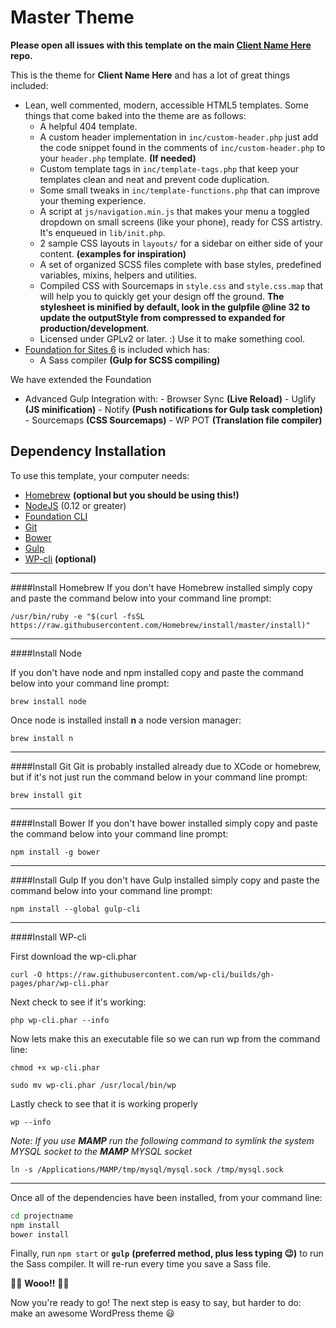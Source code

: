 # Master Theme

**Please open all issues with this template on the main [Client Name Here](https://github.com/bravenewmedia/new-repo-name-here/issues) repo.**

This is the theme for **Client Name Here** and has a lot of great things included:

- Lean, well commented, modern, accessible HTML5 templates. Some things that come baked into the theme are as follows:
	- A helpful 404 template.
	- A custom header implementation in `inc/custom-header.php` just add the code snippet found in the comments of `inc/custom-header.php` to your `header.php` template. **(If needed)**
	- Custom template tags in `inc/template-tags.php` that keep your templates clean and neat and prevent code duplication.
	- Some small tweaks in `inc/template-functions.php` that can improve your theming experience.
	- A script at `js/navigation.min.js` that makes your menu a toggled dropdown on small screens (like your phone), ready for CSS artistry. It's enqueued in `lib/init.php`.
	- 2 sample CSS layouts in `layouts/` for a sidebar on either side of your content. **(examples for inspiration)**
	- A set of organized SCSS files complete with base styles, predefined variables, mixins, helpers and utilities.
	- Compiled CSS with Sourcemaps in `style.css` and `style.css.map` that will help you to quickly get your design off the ground. **The stylesheet is minified by default, look in the gulpfile @line 32 to update the outputStyle from compressed to expanded for production/development**.
	- Licensed under GPLv2 or later. :) Use it to make something cool.
-  [Foundation for Sites 6](http://foundation.zurb.com/sites) is included which has:
	- A Sass compiler **(Gulp for SCSS compiling)**

We have extended the Foundation
- Advanced Gulp Integration with:
		- Browser Sync **(Live Reload)**
		- Uglify **(JS minification)**
		- Notify **(Push notifications for Gulp task completion)**
		- Sourcemaps **(CSS Sourcemaps)**
		- WP POT **(Translation file compiler)**

## Dependency Installation

To use this template, your computer needs:

- [Homebrew](http://brew.sh/) **(optional but you should be using this!)**
- [NodeJS](https://nodejs.org/en/) (0.12 or greater)
- [Foundation CLI](https://foundation.zurb.com/sites/docs/installation.html#command-line-tool)
- [Git](https://git-scm.com/)
- [Bower](https://bower.io/)
- [Gulp](https://gulpjs.com/)
- [WP-cli](http://wp-cli.org/) **(optional)**

---

####Install Homebrew
If you don't have Homebrew installed simply copy and paste the command below into your command line prompt:

``/usr/bin/ruby -e "$(curl -fsSL https://raw.githubusercontent.com/Homebrew/install/master/install)"
``

---

####Install Node

If you don't have node and npm installed copy and paste the command below into your command line prompt:

``brew install node
``

Once node is installed install **n** a node version manager:

``brew install n
``

---

####Install Git
Git is probably installed already due to XCode or homebrew, but if it's not just run the command below in your command line prompt:

``brew install git
``

---

####Install Bower
If you don't have bower installed simply copy and paste the command below into your command line prompt:

``npm install -g bower
``

---

####Install Gulp
If you don't have Gulp installed simply copy and paste the command below into your
command line prompt:

``npm install --global gulp-cli
``

---

####Install WP-cli

First download the wp-cli.phar

``curl -O https://raw.githubusercontent.com/wp-cli/builds/gh-pages/phar/wp-cli.phar
``

Next check to see if it's working:

``php wp-cli.phar --info
``

Now lets make this an executable file so we can run wp from the command line:

``chmod +x wp-cli.phar
``

``sudo mv wp-cli.phar /usr/local/bin/wp
``

Lastly check to see that it is working properly

``wp --info
``

*Note: If you use **MAMP** run the following command to symlink the system MYSQL socket to the **MAMP** MYSQL socket*

``ln -s /Applications/MAMP/tmp/mysql/mysql.sock /tmp/mysql.sock
``

---

Once all of the dependencies have been installed, from your command line:

```bash
cd projectname
npm install
bower install
```

Finally, run `npm start` or **`gulp`** **(preferred method, plus less typing 😉)** to run the Sass compiler. It will re-run every time you save a Sass file.

🎉🎊 **Wooo!!** 🎊🎉

Now you're ready to go! The next step is easy to say, but harder to do: make an awesome WordPress theme 😃
